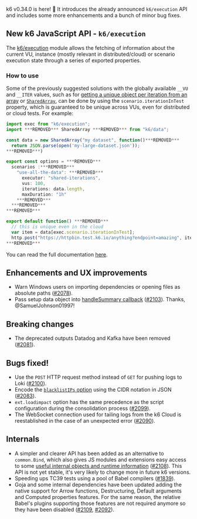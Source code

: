 k6 v0.34.0 is here! :tada: It introduces the already announced `k6/execution` API and includes some more enhancements and a bunch of minor bug fixes.

## New k6 JavaScript API - `k6/execution`

The [k6/execution](https://k6.io/docs/javascript-api/k6-execution) module allows the fetching of information about the current VU, instance (mostly relevant in distributed/cloud) or scenario execution state through a series of exported properties.

### How to use

Some of the previously suggested solutions with the globally available `__VU` and `__ITER` values, such as for [getting a unique object per iteration from an array](https://community.k6.io/t/when-parameterizing-data-how-do-i-not-use-the-same-data-more-than-once-in-a-test/42/2) or [`SharedArray`](https://k6.io/docs/javascript-api/k6-data/sharedarray/), can be done by using the `scenario.iterationInTest` property, which is guaranteed to be unique across VUs, even for distributed or cloud tests. For example:

```js
import exec from "k6/execution";
import ***REMOVED*** SharedArray ***REMOVED*** from "k6/data";

const data = new SharedArray("my dataset", function()***REMOVED***
  return JSON.parse(open('my-large-dataset.json'));
***REMOVED***)

export const options = ***REMOVED***
  scenarios :***REMOVED***
    "use-all-the-data": ***REMOVED***
      executor: "shared-iterations",
      vus: 100,
      iterations: data.length,
      maxDuration: "1h"
    ***REMOVED***
  ***REMOVED***
***REMOVED***

export default function() ***REMOVED***
  // this is unique even in the cloud
  var item = data[exec.scenario.iterationInTest];
  http.post("https://httpbin.test.k6.io/anything?endpoint=amazing", item)
***REMOVED***
```

You can read the full documentation [here](https://k6.io/docs/javascript-api/k6-execution).

## Enhancements and UX improvements

* Warn Windows users on importing dependencies or opening files as absolute paths ([#2078](https://github.com/grafana/k6/pull/2078)).
* Pass setup data object into [handleSummary callback](https://k6.io/docs/results-visualization/end-of-test-summary/#handlesummary-callback) ([#2103](https://github.com/grafana/k6/pull/2103)). Thanks, @SamuelJohnson01997!

## Breaking changes

* The deprecated outputs Datadog and Kafka have been removed ([#2081](https://github.com/grafana/k6/pull/2081)).

## Bugs fixed!

* Use the `POST` HTTP request method instead of `GET` for pushing logs to Loki ([#2100](https://github.com/grafana/k6/pull/2100)).
* Encode the [`blacklistIPs` option](https://k6.io/docs/using-k6/options/#blacklist-ips) using the CIDR notation in JSON ([#2083](https://github.com/grafana/k6/pull/2083)).
* `ext.loadimpact` option has the same precedence as the script configuration during the consolidation process ([#2099](https://github.com/grafana/k6/pull/2099)).
* The WebSocket connection used for tailing logs from the k6 Cloud is reestablished in the case of an unexpected error ([#2090](https://github.com/grafana/k6/pull/2090)).

## Internals

* A simpler and clearer API has been added as an alternative to `common.Bind`, which also gives JS modules and extensions easy access to some [useful internal objects and runtime information](https://pkg.go.dev/go.k6.io/k6@v0.34.0/js/modules#Instance) ([#2108](https://github.com/grafana/k6/pull/2108)). This API is not yet stable, it's very likely to change more in future k6 versions.
* Speeding ups TC39 tests using a pool of Babel compilers ([#1839](https://github.com/grafana/k6/pull/1839)).
* Goja and some internal dependencies have been updated adding the native support for Arrow functions, Destructuring, Default arguments and Computed properties features. For the same reason, the relative Babel's plugins supporting those features are not required anymore so they have been disabled ([#2109](https://github.com/grafana/k6/pull/2109), [#2092](https://github.com/grafana/k6/pull/2092)).
